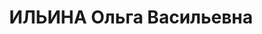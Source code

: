 ---
title: ИЛЬИНА Ольга Васильевна
description: "Род. в 1901, Санкт-Петербургская губ. Проживала: г. Красноярск. Информатор\
  \ Красноярского краевого комитета ВКП(б) \n  Арестована 22.08.1936. Обв.: террористическая\
  \ деятельность. Приговор: ВК ВС СССР, 24.04.1937 – 8 лет ИТЛ. \n  Реабилитирована\
  \ ВК ВС СССР 21.05.1955"
---